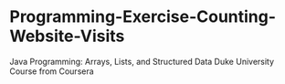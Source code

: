 # Programming-Exercise-Counting-Website-Visits
Java Programming: Arrays, Lists, and Structured Data Duke University Course from Coursera
